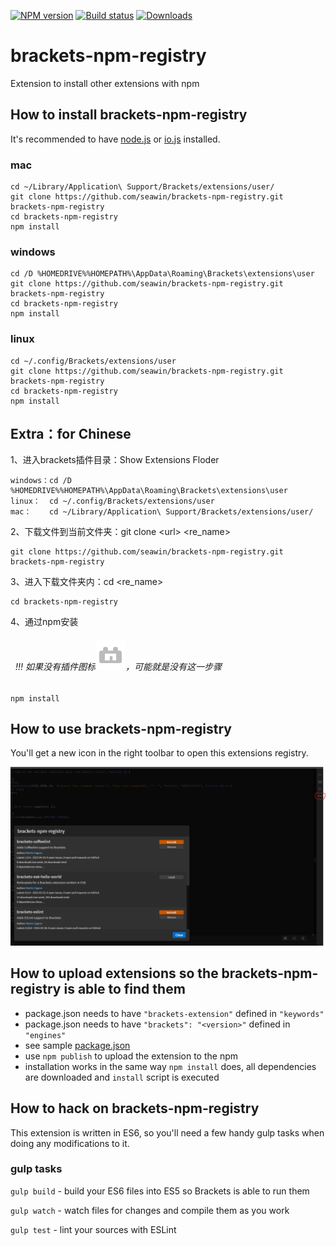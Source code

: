 [![NPM version][npm-image]][npm-url]
[![Build status][travis-image]][travis-url]
[![Downloads][downloads-image]][downloads-url]

# brackets-npm-registry

Extension to install other extensions with npm

## How to install brackets-npm-registry

It's recommended to have [node.js](https://nodejs.org/) or [io.js](https://iojs.org/) installed.

### mac

```
cd ~/Library/Application\ Support/Brackets/extensions/user/
git clone https://github.com/seawin/brackets-npm-registry.git brackets-npm-registry
cd brackets-npm-registry
npm install
```

### windows

```
cd /D %HOMEDRIVE%%HOMEPATH%\AppData\Roaming\Brackets\extensions\user
git clone https://github.com/seawin/brackets-npm-registry.git brackets-npm-registry
cd brackets-npm-registry
npm install
```

### linux

```
cd ~/.config/Brackets/extensions/user
git clone https://github.com/seawin/brackets-npm-registry.git brackets-npm-registry
cd brackets-npm-registry
npm install
```
## Extra：for Chinese

1、进入brackets插件目录：Show Extensions Floder

```
windows：cd /D %HOMEDRIVE%%HOMEPATH%\AppData\Roaming\Brackets\extensions\user
linux：	cd ~/.config/Brackets/extensions/user
mac：	cd ~/Library/Application\ Support/Brackets/extensions/user/
```

2、下载文件到当前文件夹：git clone \<url> \<re_name>

	git clone https://github.com/seawin/brackets-npm-registry.git brackets-npm-registry
  
3、进入下载文件夹内：cd \<re_name>

	cd brackets-npm-registry
  
4、通过npm安装
######       !!! 如果没有插件图标![icon.svg](icon.svg)，可能就是没有这一步骤

	npm install
 




## How to use brackets-npm-registry

You'll get a new icon in the right toolbar to open this extensions registry.

![how-to-use.png](how-to-use.png)

## How to upload extensions so the brackets-npm-registry is able to find them

- package.json needs to have `"brackets-extension"` defined in `"keywords"`
- package.json needs to have `"brackets": "<version>"` defined in `"engines"`
- see sample [package.json](https://github.com/zaggino/brackets-es6-hello-world/blob/master/package.json)
- use `npm publish` to upload the extension to the npm
- installation works in the same way `npm install` does, all dependencies are downloaded and `install` script is executed

## How to hack on brackets-npm-registry

This extension is written in ES6, so you'll need a few handy gulp tasks when doing any modifications to it.

### gulp tasks

`gulp build` - build your ES6 files into ES5 so Brackets is able to run them

`gulp watch` - watch files for changes and compile them as you work

`gulp test` - lint your sources with ESLint

[npm-image]: https://img.shields.io/npm/v/brackets-npm-registry.svg?style=flat-square
[npm-url]: https://npmjs.org/package/brackets-npm-registry
[travis-image]: https://img.shields.io/travis/zaggino/brackets-npm-registry/master.svg?style=flat-square
[travis-url]: https://travis-ci.org/zaggino/brackets-npm-registry
[downloads-image]: http://img.shields.io/npm/dm/brackets-npm-registry.svg?style=flat-square
[downloads-url]: https://npmjs.org/package/brackets-npm-registry
